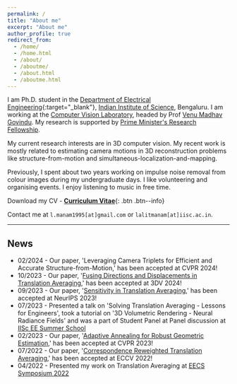 ```yaml
---
permalink: /
title: "About me"
excerpt: "About me"
author_profile: true
redirect_from: 
  - /home/
  - /home.html
  - /about/
  - /aboutme/
  - /about.html
  - /aboutme.html
---
```

I am Ph.D. student in the [Department of Electrical Engineering](https://ee.iisc.ac.in/){:target="_blank"}, [Indian Institute of Science](https://iisc.ac.in/), Bengaluru. I am working at the [Computer Vision Laboratory](https://ee.iisc.ac.in/cvlab/), headed by Prof [Venu Madhav Govindu](https://ee.iisc.ac.in/~venu/). My research is supported by [Prime Minister's Research Fellowship](https://www.pmrf.in/).

My current research interests are in 3D computer vision. My recent work is mostly related to estimating camera motions in 3D reconstruction problems like structure-from-motion and simultaneous-localization-and-mapping.

Previously, I spent about two years working on impulse noise removal from colour images during my undergraduate days. I like volunteering and organising events. I enjoy listening to music in free time.

Download my CV - [__Curriculum Vitae__](\files\LM_Resume.pdf){: .btn .btn--info}

Contact me at `l.manam1995[at]gmail.com` or `lalitmanam[at]iisc.ac.in`.


----------------------------------------------------------------------------------------------------

News
---
* 02/2024 - Our paper, 'Leveraging Camera Triplets for Efficient and Accurate Structure-from-Motion,' has been accepted at CVPR 2024!
* 10/2023 - Our paper, '[Fusing Directions and Displacements in Translation Averaging](https://ee.iisc.ac.in/cvlab/research/fusedta/),' has been accepted at 3DV 2024!
* 09/2023 - Our paper, '[Sensitivity in Translation Averaging](https://ee.iisc.ac.in/cvlab/research/tasensitivity/),' has been accepted at NeurIPS 2023!
* 07/2023 - Presented a talk on 'Solving Translation Averaging - Lessons for Engineers', took a tutorial on '3D Volumetric Rendering - Neural Radiance Fields' and was a part of Student Panel at Panel discussion at [IISc EE Summer School](https://ee.iisc.ac.in/summerschool2023/)
* 02/2023 - Our paper, '[Adaptive Annealing for Robust Geometric Estimation](https://ee.iisc.ac.in/cvlab/research/adanroge/),' has been accepted at CVPR 2023!
* 07/2022 - Our paper, '[Correspondence Reweighted Translation Averaging](https://ee.iisc.ac.in/cvlab/research/creta/),' has been accepted at ECCV 2022!
* 04/2022 - Presented my work on Translation Averaging at [EECS Symposium 2022](https://eecs.iisc.ac.in/EECS2022/student_abstracts.html#lalit_ee)
